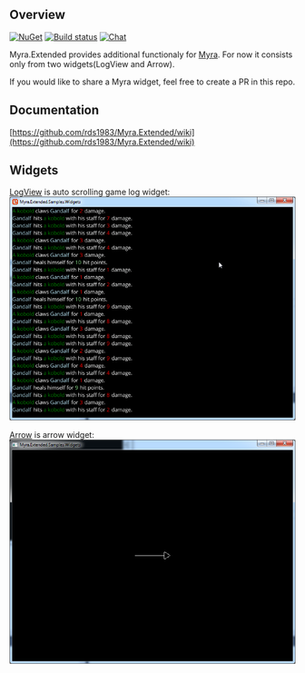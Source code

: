 ## Overview
[![NuGet](https://img.shields.io/nuget/v/Myra.Extended.svg)](https://www.nuget.org/packages/Myra.Extended/) [![Build status](https://ci.appveyor.com/api/projects/status/0s832exhh5o5nok4?svg=true)](https://ci.appveyor.com/project/RomanShapiro/myra-extended) [![Chat](https://img.shields.io/discord/628186029488340992.svg)](https://discord.gg/ZeHxhCY)

Myra.Extended provides additional functionaly for [Myra](https://github.com/rds1983/Myra).
For now it consists only from two widgets(LogView and Arrow).

If you would like to share a Myra widget, feel free to create a PR in this repo.

## Documentation
[https://github.com/rds1983/Myra.Extended/wiki](https://github.com/rds1983/Myra.Extended/wiki)

## Widgets
[LogView](/src/Widgets/LogView.cs) is auto scrolling game log widget:
![](/images/LogView.gif)

[Arrow](/src/Widgets/Arrow.cs) is arrow widget:
![](/images/Arrow.png)
